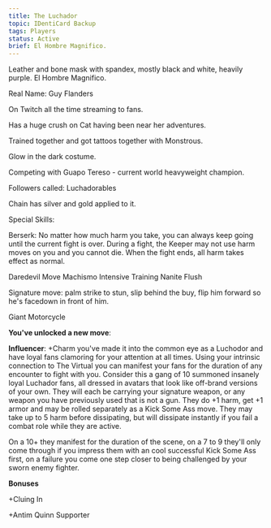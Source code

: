 ```yaml
---
title: The Luchador
topic: IDentiCard Backup
tags: Players
status: Active
brief: El Hombre Magnifico.
---
```


Leather and bone mask with spandex, mostly black and white, heavily purple. El Hombre Magnifico. 

Real Name: Guy Flanders

On Twitch all the time streaming to fans.

Has a huge crush on Cat having been near her adventures.

Trained together and got tattoos together with Monstrous. 

Glow in the dark costume. 

Competing with Guapo Tereso - current world heavyweight champion.

Followers called: Luchadorables 

Chain has silver and gold applied to it. 

Special Skills: 

Berserk: No matter how much harm you take, you can always keep going until the current fight is over. During a fight, the Keeper may not use harm moves on you and you cannot die. When the fight ends, all harm takes effect as normal.

 Daredevil Move
 Machismo
 Intensive Training
 Nanite Flush
 
Signature move:
palm strike to stun, slip behind the buy, flip him forward so he's facedown in front of him.

Giant Motorcycle

**You've unlocked a new move**:

**Influencer**: +Charm you've made it into the common eye as a Luchodor and have loyal fans clamoring for your attention at all times. Using your intrinsic connection to The Virtual you can manifest your fans for the duration of any encounter to fight with you. Consider this a gang of 10 summoned insanely loyal Luchador fans, all dressed in avatars that look like off-brand versions of your own. They will each be carrying your signature weapon, or any weapon you have previously used that is not a gun. They do +1 harm, get +1 armor and may be rolled separately as a Kick Some Ass move. They may take up to 5 harm before dissipating, but will dissipate instantly if you fail a combat role while they are active.

On a 10+ they manifest for the duration of the scene, on a 7 to 9 they'll only come through if you impress them with an cool successful Kick Some Ass first, on a failure you come one step closer to being challenged by your sworn enemy fighter.

**Bonuses**

+Cluing In

+Antim Quinn Supporter